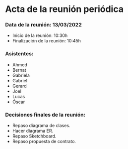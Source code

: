 # Acta de la reunión periódica

### Data de la reunión: 13/03/2022 
- Inicio de la reunión: 10:30h 
- Finalización de la reunión: 10:45h 

### Asistentes:
- Ahmed
- Bernat
- Gabriela
- Gabriel
- Gerard
- Joel
- Lucas
- Óscar

### Decisiones finales de la reunión:
- Repaso diagrama de clases.
- Hacer diagrama ER.
- Repaso Sketchboard.
- Repaso propuesta de contrato.
